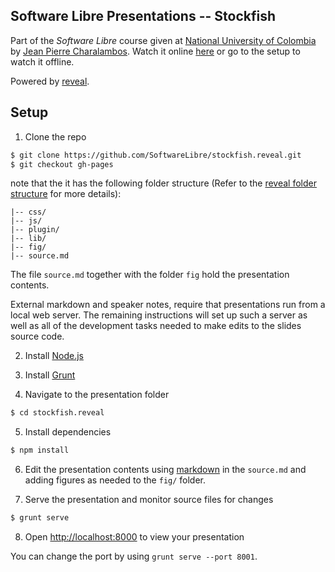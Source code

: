 ## Software Libre Presentations -- Stockfish

Part of the *Software Libre* course given at [National University of Colombia](http://www.disi.unal.edu.co/) by [Jean Pierre Charalambos](http://otrolado.info). Watch it online [here](http://softwarelibre.github.io/stockfish.reveal) or go to the setup to watch it offline.

Powered by [reveal](https://github.com/hakimel/reveal.js).

## Setup

1. Clone the repo

 ```sh
 $ git clone https://github.com/SoftwareLibre/stockfish.reveal.git
 $ git checkout gh-pages
 ```
note that the it has the following folder structure (Refer to the [reveal folder structure](https://github.com/hakimel/reveal.js#folder-structure) for more details):

    |-- css/
    |-- js/
    |-- plugin/
    |-- lib/
    |-- fig/
    |-- source.md

The file `source.md` together with the folder `fig` hold the presentation contents.

External markdown and speaker notes, require that presentations run from a local web server. The remaining instructions will set up such a server as well as all of the development tasks needed to make edits to the slides source code.

2. Install [Node.js](http://nodejs.org/)

3. Install [Grunt](http://gruntjs.com/getting-started#installing-the-cli)

4. Navigate to the presentation folder

 ```sh
 $ cd stockfish.reveal
 ```

5. Install dependencies

 ```sh
 $ npm install
 ```

6. Edit the presentation contents using [markdown](http://en.wikipedia.org/wiki/Markdown) in the `source.md` and adding figures as needed to the `fig/` folder.

7. Serve the presentation and monitor source files for changes

 ```sh
 $ grunt serve
 ```

8. Open <http://localhost:8000> to view your presentation

 You can change the port by using `grunt serve --port 8001`.
